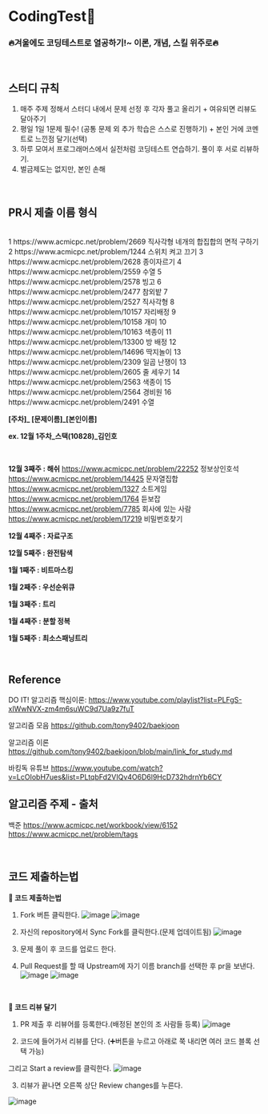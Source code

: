 # CodingTest🚀
<h3>🔥겨울에도 코딩테스트로 열공하기!~ 이론, 개념, 스킬 위주로🔥</h3>
<br>

## 스터디 규칙
1. 매주 주제 정해서 스터디 내에서 문제 선정 후 각자 풀고 올리기 + 여유되면 리뷰도 달아주기
2. 평일 1일 1문제 필수! (공통 문제 외 추가 학습은 스스로 진행하기) + 본인 거에 코멘트로 느낀점 달기(선택)
3. 하루 모여서 프로그래머스에서 실전처럼 코딩테스트 연습하기. 풀이 후 서로 리뷰하기.
4. 벌금제도는 없지만, 본인 손해

<br>

## PR시 제출 이름 형식

<br> 
1 https://www.acmicpc.net/problem/2669 직사각형 네개의 합집합의 면적 구하기 
2 https://www.acmicpc.net/problem/1244 스위치 켜고 끄기 
3 https://www.acmicpc.net/problem/2628 종이자르기 
4 https://www.acmicpc.net/problem/2559 수열 
5 https://www.acmicpc.net/problem/2578 빙고
6 https://www.acmicpc.net/problem/2477 참외밭
7 https://www.acmicpc.net/problem/2527 직사각형
8 https://www.acmicpc.net/problem/10157 자리배정
9 https://www.acmicpc.net/problem/10158 개미
10 https://www.acmicpc.net/problem/10163 색종이 
11 https://www.acmicpc.net/problem/13300 방 배정 
12 https://www.acmicpc.net/problem/14696 딱지놀이 
13 https://www.acmicpc.net/problem/2309 일곱 난쟁이
13 https://www.acmicpc.net/problem/2605 줄 세우기 
14 https://www.acmicpc.net/problem/2563 색종이 
15 https://www.acmicpc.net/problem/2564 경비원 
16 https://www.acmicpc.net/problem/2491 수열

**[주차]_ [문제이름]_[본인이름]**

**ex. 12월 1주차_스택(10828)_김인호**

<br>

**12월 3째주 : 해쉬**
https://www.acmicpc.net/problem/22252 정보상인호석
https://www.acmicpc.net/problem/14425 문자열집합
https://www.acmicpc.net/problem/1327 소트게임
https://www.acmicpc.net/problem/1764 듣보잡
https://www.acmicpc.net/problem/7785 회사에 있는 사람
https://www.acmicpc.net/problem/17219 비밀번호찾기

**12월 4째주 : 자료구조**

**12월 5째주 : 완전탐색**

**1월 1째주 : 비트마스킹**

**1월 2째주 : 우선순위큐**

**1월 3째주 : 트리**

**1월 4째주 : 분할 정복**

**1월 5째주 : 최소스패닝트리**

<br>


## Reference
DO IT! 알고리즘 핵심이론: https://www.youtube.com/playlist?list=PLFgS-xIWwNVX-zm4m6suWC9d7Ua9z7fuT

알고리즘 모음 https://github.com/tony9402/baekjoon

알고리즘 이론 https://github.com/tony9402/baekjoon/blob/main/link_for_study.md

바킹독 유튜브 https://www.youtube.com/watch?v=LcOIobH7ues&list=PLtqbFd2VIQv4O6D6l9HcD732hdrnYb6CY

## 알고리즘 주제 - 출처 
 백준 https://www.acmicpc.net/workbook/view/6152
      https://www.acmicpc.net/problem/tags
 
<br>

## 코드 제출하는법
**💬 코드 제출하는법**
1. Fork 버튼 클릭한다.
![image](https://github.com/Int-TRUE/Java-CodingTest/assets/87708291/630d7129-0114-42a1-a969-318c66ea3fc3)
![image](https://github.com/Int-TRUE/Java-CodingTest/assets/87708291/424e933d-7616-4e5d-b066-114a08564e55)

2. 자신의 repository에서 Sync Fork를 클릭한다.(문제 업데이트됨)
![image](https://github.com/Int-TRUE/Java-CodingTest/assets/87708291/a05cafa6-1b25-4259-aba6-6d4bec919b36)

3. 문제 풀이 후 코드를 업로드 한다.

4. Pull Request를 할 때 Upstream에 자기 이름 branch를 선택한 후 pr을 보낸다.
![image](https://github.com/Int-TRUE/Java-CodingTest/assets/87708291/592ebfac-7bfc-4be7-b5ac-2cc6120291d7)
![image](https://github.com/Int-TRUE/Java-CodingTest/assets/87708291/6a40994e-6fc8-4e53-b43d-413e1a69506b)

<br>

**💬 코드 리뷰 달기**

1. PR 제출 후 리뷰어를 등록한다.(배정된 본인의 조 사람들 등록)
![image](https://github.com/Int-TRUE/Java-CodingTest/assets/87708291/401eb294-9a77-48ae-9f97-070ae90d233f)

2. 코드에 들어가서 리뷰를 단다. (➕버튼을 누르고 아래로 쭉 내리면 여러 코드 블록 선택 가능)

그리고 Start a review를 클릭한다.
![image](https://github.com/Int-TRUE/Java-CodingTest/assets/87708291/a43b9a85-c54b-4acf-8fa3-5eee4c8e92e7)

3. 리뷰가 끝나면 오른쪽 상단 Review changes를 누른다.

![image](https://github.com/Int-TRUE/Java-CodingTest/assets/87708291/a524418d-5654-417e-a39d-4cf73a14b56d)




